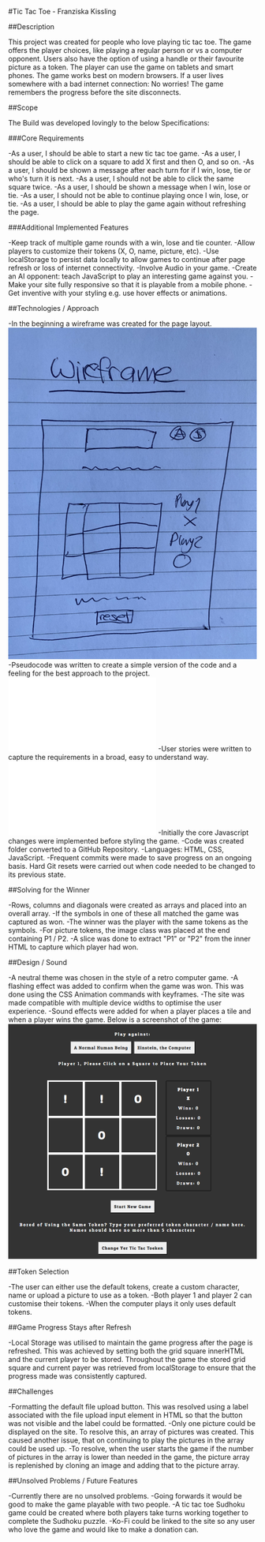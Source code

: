 
#Tic Tac Toe - Franziska Kissling

##Description

This project was created for people who love playing tic tac toe. The game offers the player choices, like playing a regular person or vs a computer opponent. Users also have the option of using a handle or their favourite picture as a token. 
The player can use the game on tablets and smart phones.  The game works best on modern browsers.
If a user lives somewhere with a bad internet connection: No worries! The game remembers the progress before the site disconnects. 

##Scope

The Build was developed lovingly to the below Specifications: 

###Core Requirements

-As a user, I should be able to start a new tic tac toe game.
-As a user, I should be able to click on a square to add X first and then O, and so on.
-As a user, I should be shown a message after each turn for if I win, lose, tie or who's turn it is next.
-As a user, I should not be able to click the same square twice.
-As a user, I should be shown a message when I win, lose or tie.
-As a user, I should not be able to continue playing once I win, lose, or tie.
-As a user, I should be able to play the game again without refreshing the page.

###Additional Implemented Features

-Keep track of multiple game rounds with a win, lose and tie counter.
-Allow players to customize their tokens (X, O, name, picture, etc).
-Use localStorage to persist data locally to allow games to continue after page refresh or loss of internet connectivity.
-Involve Audio in your game.
-Create an AI opponent: teach JavaScript to play an interesting game against you.
-Make your site fully responsive so that it is playable from a mobile phone.
-Get inventive with your styling e.g. use hover effects or animations.

##Technologies / Approach

-In the beginning a wireframe was created for the page layout.
![Wireframe](WireFrame.jpg "Wireframe")
-Pseudocode was written to create a simple version of the code and a feeling for the best approach to the project.
![Pseudocode](Pseudocode.txt "Pseudocode")
-User stories were written to capture the requirements in a broad, easy to understand way.
![User Stories](UserStories.txt "User Stories")
-Initially the core Javascript changes were implemented before styling the game.
-Code was created folder converted to a GitHub Repository.
-Languages: HTML, CSS, JavaScript.
-Frequent commits were made to save progress on an ongoing basis. Hard Git resets were carried out when code needed to be changed to its previous state.

##Solving for the Winner

-Rows, columns and diagonals were created as arrays and placed into an overall array. 
-If the symbols in one of these all matched the game was captured as won. 
-The winner was the player with the same tokens as the symbols. 
-For picture tokens, the image class was placed at the end containing P1 / P2. 
-A slice was done to extract "P1" or "P2" from the inner HTML to capture which player had won. 

##Design / Sound

-A neutral theme was chosen in the style of a retro computer game. 
-A flashing effect was added to confirm when the game was won. This was done using the CSS Animation commands with keyframes.
-The site was made compatible with multiple device widths to optimise the user experience. 
-Sound effects were added for when a player places a tile and when a player wins the game. 
Below is a screenshot of the game:
![Screenshot](Screenshot.png "Screenshot")

##Token Selection

-The user can either use the default tokens, create a custom character, name or upload a picture to use as a token. 
-Both player 1 and player 2 can customise their tokens. 
-When the computer plays it only uses default tokens. 

##Game Progress Stays after Refresh

-Local Storage was utilised to maintain the game progress after the page is refreshed. This was achieved by setting both the grid square innerHTML and the current player to be stored. Throughout the game the stored grid square and current payer was retrieved from localStorage to ensure that the progress made was consistently captured. 

##Challenges

-Formatting the default file upload button. This was resolved using a label associated with the file upload input element in HTML so that the button was not visible and the label could be formatted. 
-Only one picture could be displayed on the site. To resolve this, an array of pictures was created. This caused another issue, that on continuing to play the pictures in the array could be used up. 
-To resolve, when the user starts the game if the number of pictures in the array is lower than needed in the game, the picture array is replenished by cloning an image and adding that to the picture array. 

##Unsolved Problems / Future Features

-Currently there are no unsolved problems. 
-Going forwards it would be good to make the game playable with two people. 
-A tic tac toe Sudhoku game could be created where both players take turns working together to complete the Sudhoku puzzle. 
-Ko-Fi could be linked to the site so any user who love the game and would like to make a donation can. 



